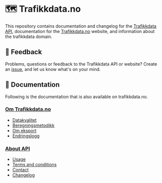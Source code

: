 # 🗺️ Trafikkdata.no

This repository contains documentation and changelog for the <ins>[Trafikkdata API](https://trafikkdata-api.atlas.vegvesen.no)</ins>, documentation for the <ins>[Trafikkdata.no](https://www.vegvesen.no/trafikkdata/)</ins> website, and information about the trafikkdata domain.

## 💬 Feedback

Problems, questions or feedback to the Trafikkdata API or website? Create an <ins>[issue](https://github.com/trafikkdata/trafikkdata.no-dokumentasjon/issues)</ins>, and let us know what's on your mind.

## 📝 Documentation

Following is the documentation that is also available on trafikkdata.no.

### <ins>[Om Trafikkdata.no](docs/about/1-om-trafikkdata.md)

- <ins>[Datakvalitet](docs/about/2-datakvalitet.md)
- <ins>[Beregningsmetodikk](docs/about/3-beregningsmetodikk.md)
- <ins>[Om eksport](docs/about/4-om-eksport.md)
- <ins>[Endringslogg](docs/about/5-endringslogg.md)

### <ins>[About API](docs/api/1-about-API.md)

- <ins>[Usage](docs/api/2-usage.md)
- <ins>[Terms and conditions](docs/api/3-terms-and-conditions.md)
- <ins>[Contact](docs/api/4-contact.md)
- <ins>[Changelog](docs/api/5-changelog.md)
